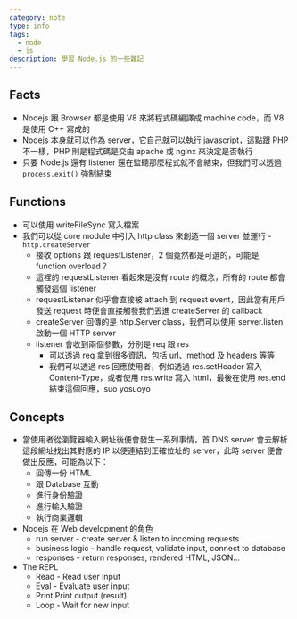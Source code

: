 ```yaml
---
category: note
type: info
tags:
  - node
  - js
description: 學習 Node.js 的一些雜記
---
```

## Facts

- Nodejs 跟 Browser 都是使用 V8 來將程式碼編譯成 machine code，而 V8 是使用 C++ 寫成的
- Nodejs 本身就可以作為 server，它自己就可以執行 javascript，這點跟 PHP 不一樣，PHP 則是程式碼是交由 apache 或 nginx 來決定是否執行
- 只要 Node.js 還有 listener 還在監聽那麼程式就不會結束，但我們可以透過 `process.exit()` 強制結束

## Functions

- 可以使用 writeFileSync 寫入檔案
-  我們可以從 core module 中引入 http class 來創造一個 server 並運行 - `http.createServer`
	- 接收 options 跟 requestListener，2 個竟然都是可選的，可能是 function overload？
	- 這裡的 requestListener 看起來是沒有 route 的概念，所有的 route 都會觸發這個 listener
	- requestListener 似乎會直接被 attach 到 request event，因此當有用戶發送 request 時便會直接觸發我們丟進 createServer 的 callback
	- createServer 回傳的是 http.Server class，我們可以使用 server.listen 啟動一個 HTTP server
	- listener 會收到兩個參數，分別是 req 跟 res
		-  可以透過 req 拿到很多資訊，包括 url、method 及 headers 等等
		- 我們可以透過 res 回應使用者，例如透過 res.setHeader 寫入 Content-Type，或者使用 res.write 寫入 html，最後在使用 res.end 結束這個回應，suo yosuoyo

## Concepts

- 當使用者從瀏覽器輸入網址後便會發生一系列事情，首 DNS server 會去解析這段網址找出其對應的 IP 以便連結到正確位址的 server，此時 server 便會做出反應，可能為以下：
	- 回傳一份 HTML
	- 跟 Database 互動
	- 進行身份驗證
	- 進行輸入驗證
	- 執行商業邏輯
- Nodejs 在 Web development  的角色
	- run server - create server & listen to incoming requests
	- business logic - handle request, validate input, connect to database
	- responses - return responses, rendered HTML, JSON...
- The REPL
	- Read - Read user input
	- Eval - Evaluate user input
	- Print Print output (result)
	- Loop - Wait for new input